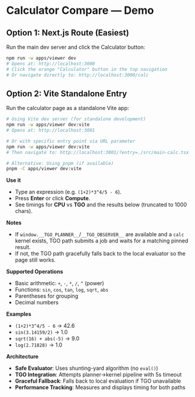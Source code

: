# Calculator Compare — Demo

## Option 1: Next.js Route (Easiest)

Run the main dev server and click the Calculator button:

```bash
npm run -w apps/viewer dev
# Opens at: http://localhost:3000
# Click the orange "Calculator" button in the top navigation
# Or navigate directly to: http://localhost:3000/calc
```

## Option 2: Vite Standalone Entry

Run the calculator page as a standalone Vite app:

```bash
# Using Vite dev server (for standalone development)
npm run -w apps/viewer dev:vite
# Opens at: http://localhost:3001

# Or with specific entry point via URL parameter
npm run -w apps/viewer dev:vite
# Then navigate to: http://localhost:3001/?entry=./src/main-calc.tsx

# Alternative: Using pnpm (if available)
pnpm -C apps/viewer dev:vite
```

**Use it**
- Type an expression (e.g. `(1+2)*3^4/5 - 6`).
- Press **Enter** or click **Compute**.
- See timings for **CPU** vs **TGO** and the results below (truncated to 1000 chars).

**Notes**
- If `window.__TGO_PLANNER__`/`__TGO_OBSERVER__` are available and a `calc` kernel exists, TGO path submits a job and waits for a matching pinned result.
- If not, the TGO path gracefully falls back to the local evaluator so the page still works.

**Supported Operations**
- Basic arithmetic: `+`, `-`, `*`, `/`, `^` (power)
- Functions: `sin`, `cos`, `tan`, `log`, `sqrt`, `abs`
- Parentheses for grouping
- Decimal numbers

**Examples**
- `(1+2)*3^4/5 - 6` → 42.6
- `sin(3.14159/2)` → 1.0
- `sqrt(16) + abs(-5)` → 9.0
- `log(2.71828)` → 1.0

**Architecture**
- **Safe Evaluator**: Uses shunting-yard algorithm (no `eval()`)
- **TGO Integration**: Attempts planner→kernel pipeline with 5s timeout
- **Graceful Fallback**: Falls back to local evaluation if TGO unavailable
- **Performance Tracking**: Measures and displays timing for both paths
